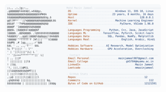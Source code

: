 <picture>
  <source srcset="https://raw.githubusercontent.com/mmazinjameel/mmazinjameel/main/dark_mode.svg?v=1753135897" media="(prefers-color-scheme: dark)">
  <img src="https://raw.githubusercontent.com/mmazinjameel/mmazinjameel/main/light_mode.svg?v=1753135897">
</picture>
